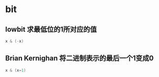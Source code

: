 # bit

## lowbit 求最低位的1所对应的值

```c
x & (-x)
```

## Brian Kernighan 将二进制表示的最后一个1变成0

```c
x & (x−1)
```

